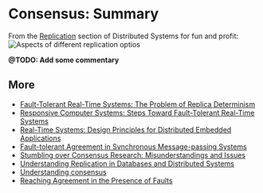 # Consensus: Summary

From the [Replication](http://book.mixu.net/distsys/replication.html) section of Distributed Systems for fun and profit:
![Aspects of different replication optios](images/google-transact09.png)


**@TODO: Add some commentary**

## More

* [Fault-Tolerant Real-Time Systems: The Problem of Replica Determinism](http://www.amazon.com/Fault-Tolerant-Real-Time-Systems-Determinism-International/dp/079239657X)
* [Responsive Computer Systems: Steps Toward Fault-Tolerant Real-Time Systems](http://www.amazon.com/Responsive-Computer-Systems-Fault-Tolerant-International/dp/0792395638)
* [Real-Time Systems: Design Principles for Distributed Embedded Applications](http://www.amazon.com/Real-Time-Systems-Principles-Distributed-Applications-ebook/dp/B00F5U6C8O/)
* [Fault-tolerant Agreement in Synchronous Message-passing Systems](http://www.amazon.com/Fault-tolerant-Agreement-Synchronous-Message-passing-Distributed/dp/1608455254/)
* [Stumbling over Consensus Research: Misunderstandings and Issues](http://citeseerx.ist.psu.edu/viewdoc/download?doi=10.1.1.174.8238&rep=rep1&type=pdf)
* [Understanding Replication in Databases and Distributed Systems](http://www-users.cselabs.umn.edu/classes/Spring-2014/csci8980-sds/Papers/ProcessReplication/Understanding-Replication-icdcs2000.pdf)
* [Understanding consensus](http://bravenewgeek.com/understanding-consensus/)
* [Reaching Agreement in the Presence of Faults](http://research.microsoft.com/en-us/um/people/lamport/pubs/reaching.pdf)
